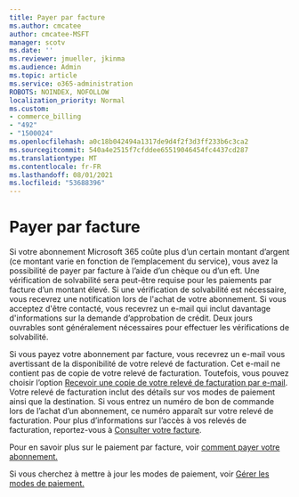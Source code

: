 ```yaml
---
title: Payer par facture
ms.author: cmcatee
author: cmcatee-MSFT
manager: scotv
ms.date: ''
ms.reviewer: jmueller, jkinma
ms.audience: Admin
ms.topic: article
ms.service: o365-administration
ROBOTS: NOINDEX, NOFOLLOW
localization_priority: Normal
ms.custom:
- commerce_billing
- "492"
- "1500024"
ms.openlocfilehash: a0c18b042494a1317de9d4f2f3d3ff233b6c3ca2
ms.sourcegitcommit: 540a4e2515f7cfddee65519046454fc4437cd287
ms.translationtype: MT
ms.contentlocale: fr-FR
ms.lasthandoff: 08/01/2021
ms.locfileid: "53688396"
---
```

# <a name="pay-by-invoice"></a>Payer par facture

Si votre abonnement Microsoft 365 coûte plus d’un certain montant d’argent (ce montant varie en fonction de l’emplacement du service), vous avez la possibilité de payer par facture à l’aide d’un chèque ou d’un eft. Une vérification de solvabilité sera peut-être requise pour les paiements par facture d’un montant élevé. Si une vérification de solvabilité est nécessaire, vous recevrez une notification lors de l'achat de votre abonnement. Si vous acceptez d'être contacté, vous recevrez un e-mail qui inclut davantage d'informations sur la demande d’approbation de crédit. Deux jours ouvrables sont généralement nécessaires pour effectuer les vérifications de solvabilité.

Si vous payez votre abonnement par facture, vous recevrez un e-mail vous avertissant de la disponibilité de votre relevé de facturation. Cet e-mail ne contient pas de copie de votre relevé de facturation. Toutefois, vous pouvez choisir l’option [Recevoir une copie de votre relevé de facturation par e-mail](/microsoft-365/commerce/billing-and-payments/view-your-bill-or-invoice.md#receive-a-copy-of-your-billing-statement-in-email). Votre relevé de facturation inclut des détails sur vos modes de paiement ainsi que la destination. Si vous entrez un numéro de bon de commande lors de l’achat d’un abonnement, ce numéro apparaît sur votre relevé de facturation. Pour plus d’informations sur l’accès à vos relevés de facturation, reportez-vous à [Consulter votre facture](/microsoft-365/commerce/billing-and-payments/view-your-bill-or-invoice).

Pour en savoir plus sur le paiement par facture, voir [comment payer votre abonnement.](/microsoft-365/commerce/billing-and-payments/pay-for-your-subscription)

Si vous cherchez à mettre à jour les modes de paiement, voir [Gérer les modes de paiement.](/microsoft-365/commerce/billing-and-payments/manage-payment-methods)